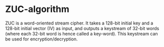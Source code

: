 # ZUC-algorithm
ZUC is a word-oriented stream cipher. It takes a 128-bit initial key and a 128-bit initial vector (IV) as input, and outputs a keystream of 32-bit words (where each 32-bit word is hence called a key-word). This keystream can be used for encryption/decryption.
